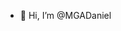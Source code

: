 - 👋 Hi, I’m @MGADaniel

<!---
MGADaniel/MGADaniel is a ✨ special ✨ repository because its `README.md` (this file) appears on your GitHub profile.
You can click the Preview link to take a look at your changes.
--->
